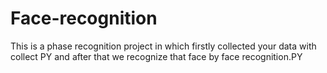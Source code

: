 # Face-recognition
This is a phase recognition project in which firstly collected your data with collect PY and after that we recognize that face by face recognition.PY
